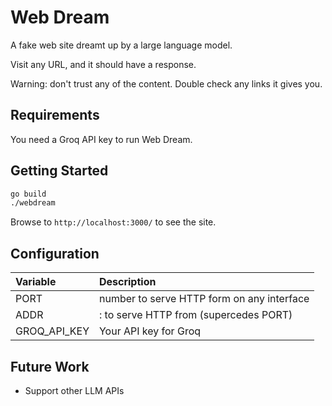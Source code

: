 # Web Dream

A fake web site dreamt up by a large language model.

Visit any URL, and it should have a response.

Warning: don't trust any of the content.
Double check any links it gives you.

## Requirements

You need a Groq API key to run Web Dream.

## Getting Started

```sh
go build
./webdream
```

Browse to `http://localhost:3000/` to see the site.

## Configuration

| Variable     | Description                                      |
|:-------------|:-------------------------------------------------|
| PORT         | <port> number to serve HTTP form on any interface
| ADDR         | <ip>:<port> to serve HTTP from (supercedes PORT)
| GROQ_API_KEY | Your API key for Groq

## Future Work

- Support other LLM APIs
